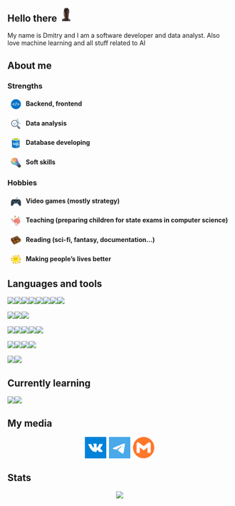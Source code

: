 ## Hello there<img height="20" width="20" style="display: inline;height: 1.5em;margin: auto .5em;" src="./img/webp/helloThere.webp">
My name is Dmitry and I am a software developer and data analyst. Also love machine learning and all stuff related to AI
## About me
### Strengths

#### <img width="24" height="24" style="display: inline; vertical-align: middle;margin: 0em .5em 0 .5em;" src="./img/webp/web.webp" /> Backend, frontend

#### <img width="24" height="24" style="display: inline; vertical-align: middle; margin: 0em .5em 0 .5em;" src="./img/webp/dataanalysis.webp" /> Data analysis

#### <img width="24" height="24" style="display: inline; vertical-align: middle; margin: 0em .5em 0 .5em;" src="./img/webp/database.webp" /> Database developing

#### <img width="24" height="24" style="display: inline; vertical-align: middle; margin: 0em .5em 0 .5em;" src="./img/webp/softskills.webp" /> Soft skills

### Hobbies
#### <img width="24" height="24" style="display: inline; vertical-align: middle; margin: 0em .5em 0 .5em;" src="./img/webp/gaming.webp" /> Video games (mostly strategy)

#### <img width="24" height="24" style="display: inline; vertical-align: middle; margin: 0em .5em 0 .5em;" src="./img/webp/teaching.webp" /> Teaching (preparing children for state exams in computer science)

#### <img width="24" height="24" style="display: inline; vertical-align: middle; margin: 0em .5em 0 .5em;" src="./img/webp/reading.webp" /> Reading (sci-fi, fantasy, documentation...)

#### <img width="24" height="24" style="display: inline; vertical-align: middle; margin: 0em .5em 0 .5em;" src="./img/webp/happiness.webp" /> Making people’s lives better

## Languages and tools
<img src="https://img.shields.io/badge/python-3670A0?style=for-the-badge&logo=python&logoColor=ffdd54" /><img src="https://img.shields.io/badge/numpy-%23013243?style=for-the-badge&logo=numpy" /><img src="https://img.shields.io/badge/pandas-%23150458?style=for-the-badge&logo=pandas" /><img src="https://img.shields.io/badge/scikit--learn-F7931E?style=for-the-badge&logo=scikitlearn&logoColor=fff" /><img src="https://img.shields.io/badge/dask-FDA061?style=for-the-badge&logo=dask&logoColor=000" /><img src="https://img.shields.io/badge/plotly-3F4F75?style=for-the-badge&logo=plotly&logoColor=fff" /><img src="https://img.shields.io/badge/cytoscape-F7DF1E?style=for-the-badge&logo=cytoscapedotjs&logoColor=000" /><img src="https://img.shields.io/badge/flask-000000?style=for-the-badge&logo=flask&logoColor=fff" />

<img src="https://img.shields.io/badge/java-%23ED8B00.svg?style=for-the-badge&logo=java&logoColor=white" /><img src="https://img.shields.io/badge/spring-6DB33F.svg?style=for-the-badge&logo=spring&logoColor=white" /><img src="https://img.shields.io/badge/maven-C71A36.svg?style=for-the-badge&logo=apachemaven&logoColor=white" />

<img src="https://img.shields.io/badge/html5-%23E34F26.svg?style=for-the-badge&logo=html5&logoColor=white" /><img src="https://img.shields.io/badge/css3-%231572B6.svg?style=for-the-badge&logo=css3&logoColor=white" /><img src="https://img.shields.io/badge/scss-CC6699.svg?style=for-the-badge&logo=sass&logoColor=fff" /><img src="https://img.shields.io/badge/javascript-%23323330.svg?style=for-the-badge&logo=javascript&logoColor=%23F7DF1E" /><img src="https://img.shields.io/badge/react-%2320232a.svg?style=for-the-badge&logo=react&logoColor=%2361DAFB" />

<img src="https://img.shields.io/badge/postgres-%23316192.svg?style=for-the-badge&logo=postgresql&logoColor=white" /><img src="https://img.shields.io/badge/SQLite-2d00c2?style=for-the-badge&logo=SQLite&logoColor=white" /><img src="https://img.shields.io/badge/MySQL-4479A1?style=for-the-badge&logo=MySQL&logoColor=white" /><img src="https://img.shields.io/badge/oracle_sql-F80000?style=for-the-badge&logo=oracle&logoColor=white" />


<img src="https://img.shields.io/badge/Linux-FCC624?style=for-the-badge&logo=Linux&logoColor=000" /><img src="https://img.shields.io/badge/Ubuntu-E95420?style=for-the-badge&logo=ubuntu&logoColor=white" />

## Currently learning
<img src="https://img.shields.io/badge/react_native-%2320232a.svg?style=for-the-badge&logo=react&logoColor=%2361DAFB" /><img src="https://img.shields.io/badge/typescript-3178C6?style=for-the-badge&logo=typescript&logoColor=white" />

## My media

<div align="center">
    <a target="_blank" href="https://vk.com/fire_n_blood" aria-label="vk"
        style="display: inline-block; width: 50px; height: 50px; position: relative; overflow: hidden; vertical-align: middle;">
        <img src="./img/svg/vk.svg" style="height: 3rem;" />
    </a>
    <a target="_blank" href="https://t.me/redegit" aria-label="t.me"
        style="display: inline-block; width: 50px; height: 50px; position: relative; overflow: hidden; vertical-align: middle;">
        <img src="./img/svg/tg.svg" style="height: 3rem;" />
    </a>
    <!-- <a target="_blank" href="https://discordapp.com/users/_redraccoon" aria-label="discord"
        style="display: inline-block; width: 50px; height: 50px; position: relative; overflow: hidden; vertical-align: middle;">
        <img src="./img/svg/discord.svg" style="height: 3rem;" />
    </a> -->
    <a target="_blank" href="mailto:kareydinil@gmail.com" aria-label="mailto"
        style="display: inline-block; width: 50px; height: 50px; position: relative; overflow: hidden; vertical-align: middle;">
        <img src="./img/svg/mail.svg" style="height: 3rem;" />
    </a>
</div>

## Stats
<div align=center>
    <img src="https://github-readme-stats.vercel.app/api/top-langs/?username=Redegit&layout=compact">
</div>

